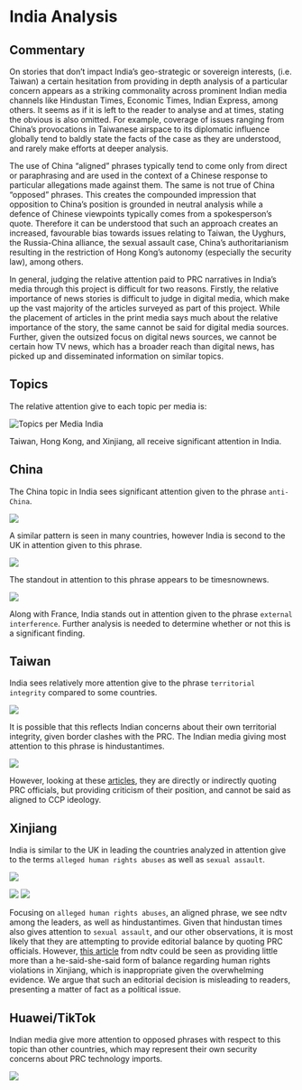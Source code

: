 # India Analysis

## Commentary

On stories that don’t impact India’s geo-strategic or sovereign interests, (i.e. Taiwan)
a certain hesitation from providing in depth analysis of a particular concern appears as a
striking commonality across prominent Indian media channels like Hindustan Times,
Economic Times, Indian Express, among others. It seems as if it is left to the reader to analyse
and at times, stating the obvious is also omitted. For example, coverage of issues ranging from
China’s provocations in Taiwanese airspace to its diplomatic influence globally tend to baldly
state the facts of the case as they are understood, and rarely make efforts at deeper analysis.

The use of China “aligned” phrases
typically tend to come only from direct or paraphrasing and are used in the context of a
Chinese response to particular allegations made against them. The same is not true of China
“opposed” phrases. This creates the compounded impression that opposition to China’s
position is grounded in neutral analysis while a defence of Chinese viewpoints typically comes
from a spokesperson’s quote. Therefore it can be understood that such an approach creates an
increased, favourable bias towards issues relating to Taiwan, the Uyghurs, the Russia-China
alliance, the sexual assault case, China’s authoritarianism resulting in the restriction of Hong
Kong’s autonomy (especially the security law), among others.

In general, judging the relative attention paid to PRC narratives in India’s media through this
project is difficult for two reasons. Firstly, the relative importance of news stories is difficult
to judge in digital media, which make up the vast majority of the articles surveyed as part of
this project. While the placement of articles in the print media says much about the relative
importance of the story, the same cannot be said for digital media sources. Further, given the
outsized focus on digital news sources, we cannot be certain how TV news, which has a broader
reach than digital news, has picked up and disseminated information on similar topics.

## Topics

The relative attention give to each topic per media is:

![Topics per Media India](/topic_coverage/India-per_media.jpg?raw=true "Topics per Media India")

Taiwan, Hong Kong, and Xinjiang, all receive significant attention in India.

## China

The China topic in India sees significant attention given to the phrase `anti-China`.

![](/country_topic_phrases/India-China.jpg?raw=true)

A similar pattern is seen in many countries, however India is second to the UK in attention given to this phrase.

![](/country_phrase_comparison/anti-China.jpg?raw=true)

The standout in attention to this phrase appears to be timesnownews.

![](/media_phrase_comparison/India/anti-China.jpg?raw=true)

Along with France, India stands out in attention given to the phrase `external interference`.
Further analysis is needed to determine whether or not this is a significant finding.

## Taiwan

India sees relatively more attention give to the phrase `territorial integrity` compared to some countries.

![](/country_topic_phrases/India-Taiwan.jpg?raw=true)

It is possible that this reflects Indian concerns about their own territorial integrity, given border clashes with the PRC.
The Indian media giving most attention to this phrase is hindustantimes.

![](/media_phrase_comparison/India/territorial%20integrity.jpg?raw=true)

However, looking at these [articles](https://www.hindustantimes.com/world-news/chinese-air-intrusions-over-taiwan-challenges-us-military-might-in-indopacific-101633427905097.html), they are directly or indirectly quoting PRC officials, but providing criticism of their position, and cannot be said as aligned to CCP ideology. 

## Xinjiang

India is similar to the UK in leading the countries analyzed in attention give to the terms `alleged human rights abuses` as well as `sexual assault`.

![](/country_topic_phrases/India-Xinjiang.jpg?raw=true)

![](/country_phrase_comparison/alleged%20human%20rights%20abuses.jpg?raw=true)
![](/country_phrase_comparison/sexual%20assault.jpg?raw=true)

Focusing on `alleged human rights abuses`, an aligned phrase, we see ndtv among the leaders, as well as hindustantimes.
Given that hindustan times also gives attention to `sexual assault`, and our other observations, it is most likely that they are attempting to provide editorial balance by quoting PRC officials.
However, [this article](https://www.ndtv.com/world-news/beijing-winter-olympics-uk-canada-join-diplomatic-boycott-of-beijing-winter-games-2643863) from ndtv could be seen as providing little more than a he-said-she-said form of balance regarding human rights violations in Xinjiang, which is inappropriate given the overwhelming evidence.
We argue that such an editorial decision is misleading to readers, presenting a matter of fact as a political issue. 

## Huawei/TikTok

Indian media give more attention to opposed phrases with respect to this topic than other countries, which may represent their own security concerns about PRC technology imports.

![](/country_topic_phrases/India-Huawei-TikTok.jpg?raw=true)
